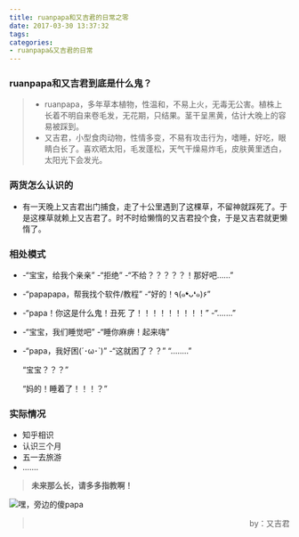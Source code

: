 ```yaml
---
title: ruanpapa和又吉君的日常之零
date: 2017-03-30 13:37:32
tags:
categories:
- ruanpapa&又吉君的日常
---
```


### ruanpapa和又吉君到底是什么鬼？
> * ruanpapa，多年草本植物，性温和，不易上火，无毒无公害。植株上长着不明自来卷毛发，无花期，只结果。茎干呈黑黄，估计大晚上的容易被踩到。
> * 又吉君，小型食肉动物，性情多变，不易有攻击行为，嗜睡，好吃，眼睛白长了。喜欢晒太阳，毛发蓬松，天气干燥易炸毛，皮肤黄里透白，太阳光下会发光。

### 两货怎么认识的
- 有一天晚上又吉君出门捕食，走了十公里遇到了这棵草，不留神就踩死了。于是这棵草就赖上又吉君了。时不时给懒惰的又吉君投个食，于是又吉君就更懒惰了。

### 相处模式
* -“宝宝，给我个亲亲”
  -“拒绝”
  -“不给？？？？？！那好吧……”

* -“papapapa，帮我找个软件/教程”
  -“好的！٩(๑❛ᴗ❛๑)۶”

* -“papa！你这是什么鬼！丑死
  了！！！！！！！！！”
  -“.......”

* -“宝宝，我们睡觉吧”
  -“睡你麻痹！起来嗨”

* -“papa，我好困(´･ω･`)”
  -“这就困了？？”
  “........”

  “宝宝？？？”

  “妈的！睡着了！！！？”

### 实际情况
* 知乎相识
* 认识三个月
* 五一去旅游
* .......

> **未来那么长，请多多指教啊！**


![嘿，旁边的傻papa](http://upload-images.jianshu.io/upload_images/5431890-d5b9a953241a5596.jpg)  

> <p align="right">by：又吉君</p>


​                                        